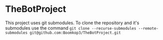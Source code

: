 # TheBotProject

This project uses git submodules. To clone the repository and it's submodules use the command `git clone --recurse-submodules --remote-submodules git@github.com:Boomkop3/TheBotProject.git`
